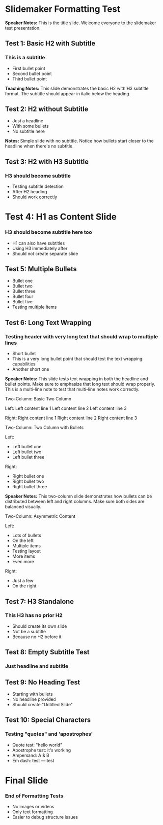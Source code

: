 # Slidemaker Formatting Test

**Speaker Notes:** This is the title slide. Welcome everyone to the slidemaker test presentation.

## Test 1: Basic H2 with Subtitle
### This is a subtitle

* First bullet point
* Second bullet point
* Third bullet point

**Teaching Notes:** This slide demonstrates the basic H2 with H3 subtitle format. The subtitle should appear in italic below the heading.

## Test 2: H2 without Subtitle

* Just a headline
* With some bullets
* No subtitle here

**Notes:** Simple slide with no subtitle. Notice how bullets start closer to the headline when there's no subtitle.

## Test 3: H2 with H3 Subtitle
### H3 should become subtitle

* Testing subtitle detection
* After H2 heading
* Should work correctly

# Test 4: H1 as Content Slide
### H3 should become subtitle here too

* H1 can also have subtitles
* Using H3 immediately after
* Should not create separate slide

## Test 5: Multiple Bullets

* Bullet one
* Bullet two
* Bullet three
* Bullet four
* Bullet five
* Testing multiple items

## Test 6: Long Text Wrapping
### Testing header with very long text that should wrap to multiple lines

* Short bullet
* This is a very long bullet point that should test the text wrapping capabilities
* Another short one

**Speaker Notes:** This slide tests text wrapping in both the headline and bullet points.
Make sure to emphasize that long text should wrap properly.
This is a multi-line note to test that multi-line notes work correctly.

Two-Column: Basic Two Column

Left:
Left content line 1
Left content line 2
Left content line 3

Right:
Right content line 1
Right content line 2
Right content line 3

Two-Column: Two Column with Bullets

Left:
* Left bullet one
* Left bullet two
* Left bullet three

Right:
* Right bullet one
* Right bullet two
* Right bullet three

**Speaker Notes:** This two-column slide demonstrates how bullets can be distributed between left and right columns. Make sure both sides are balanced visually.

Two-Column: Asymmetric Content

Left:
* Lots of bullets
* On the left
* Multiple items
* Testing layout
* More items
* Even more

Right:
* Just a few
* On the right

## Test 7: H3 Standalone
### This H3 has no prior H2

* Should create its own slide
* Not be a subtitle
* Because no H2 before it

## Test 8: Empty Subtitle Test
### Just headline and subtitle

## Test 9: No Heading Test

* Starting with bullets
* No headline provided
* Should create "Untitled Slide"

## Test 10: Special Characters
### Testing "quotes" and 'apostrophes'

* Quote test: "hello world"
* Apostrophe test: it's working
* Ampersand: A & B
* Em dash: test — test

# Final Slide
### End of Formatting Tests

* No images or videos
* Only text formatting
* Easier to debug structure issues

